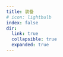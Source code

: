 ```yaml
---
title: 装备
# icon: lightbulb
index: false
dir:
  link: true
  collapsible: true 
  expanded: true
---
```


<Catalog level="1" hideHeading/>
